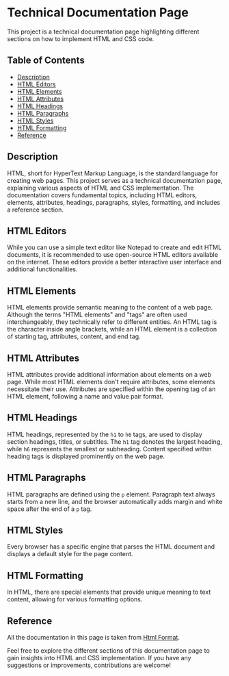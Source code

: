 # Technical Documentation Page

This project is a technical documentation page highlighting different sections on how to implement HTML and CSS code.

## Table of Contents

- [Description](#description)
- [HTML Editors](#htmleditors)
- [HTML Elements](#htmlelements)
- [HTML Attributes](#htmlattributes)
- [HTML Headings](#htmlheadings)
- [HTML Paragraphs](#htmlparagraphs)
- [HTML Styles](#htmlstyles)
- [HTML Formatting](#htmlformatting)
- [Reference](#reference)

## Description

HTML, short for HyperText Markup Language, is the standard language for creating web pages. This project serves as a technical documentation page, explaining various aspects of HTML and CSS implementation. The documentation covers fundamental topics, including HTML editors, elements, attributes, headings, paragraphs, styles, formatting, and includes a reference section.

## HTML Editors

While you can use a simple text editor like Notepad to create and edit HTML documents, it is recommended to use open-source HTML editors available on the internet. These editors provide a better interactive user interface and additional functionalities.

## HTML Elements

HTML elements provide semantic meaning to the content of a web page. Although the terms "HTML elements" and "tags" are often used interchangeably, they technically refer to different entities. An HTML tag is the character inside angle brackets, while an HTML element is a collection of starting tag, attributes, content, and end tag.

## HTML Attributes

HTML attributes provide additional information about elements on a web page. While most HTML elements don't require attributes, some elements necessitate their use. Attributes are specified within the opening tag of an HTML element, following a name and value pair format.

## HTML Headings

HTML headings, represented by the `h1` to `h6` tags, are used to display section headings, titles, or subtitles. The `h1` tag denotes the largest heading, while `h6` represents the smallest or subheading. Content specified within heading tags is displayed prominently on the web page.

## HTML Paragraphs

HTML paragraphs are defined using the `p` element. Paragraph text always starts from a new line, and the browser automatically adds margin and white space after the end of a `p` tag.

## HTML Styles

Every browser has a specific engine that parses the HTML document and displays a default style for the page content.

## HTML Formatting

In HTML, there are special elements that provide unique meaning to text content, allowing for various formatting options.

## Reference

All the documentation in this page is taken from [Html Format](https://www.techgeekbuzz.com/tutorial/html).

Feel free to explore the different sections of this documentation page to gain insights into HTML and CSS implementation. If you have any suggestions or improvements, contributions are welcome!
